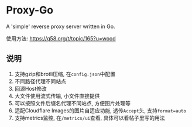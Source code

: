 # Proxy-Go

A 'simple' reverse proxy server written in Go.

使用方法: https://q58.org/t/topic/165?u=wood

## 说明

1. 支持gzip和brotli压缩, 在`config.json`中配置
2. 不同路径代理不同站点
3. 回源Host修改
4. 大文件使用流式传输, 小文件直接提供
5. 可以按照文件后缀名代理不同站点, 方便图片处理等
6. 适配Cloudflare Images的图片自适应功能, 透传`Accept`头, 支持`format=auto`
7. 支持metrics监控, 在`/metrics/ui`查看, 具体可以看帖子里写的用法



